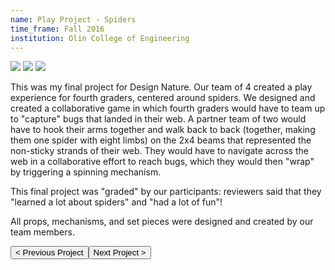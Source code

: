 ```yaml
---
name: Play Project - Spiders
time_frame: Fall 2016
institution: Olin College of Engineering
---
```

<div class="oohbaby">
  <img class="triplet myImages" id="myImg" src="/imgs/desnat_1.JPG">
  <img class="triplet myImages" id="myImg" src="/imgs/desnat_2.JPG">
  <img class="triplet myImages" id="myImg" src="/imgs/desnat_3.JPG">
</div>

This was my final project for Design Nature. Our team of 4 created a play experience for fourth graders, centered around spiders. We designed and created a collaborative game in which fourth graders would have to team up to "capture" bugs that landed in their web. A partner team of two would have to hook their arms together and walk back to back (together, making them one spider with eight limbs) on the 2x4 beams that represented the non-sticky strands of their web. They would have to navigate across the web in a collaborative effort to reach bugs, which they would then "wrap" by triggering a spinning mechanism.

This final project was "graded" by our participants: reviewers said that they "learned a lot about spiders" and "had a lot of fun"!

All props, mechanisms, and set pieces were designed and created by our team members.

<button class="prev" onclick="window.location.href = '/projects/ugy4s2_machine-gun-jetpack.html';"> < Previous Project</button><button class="next" onclick="window.location.href = 'ugy4s2_project1_hopper.html';">Next Project > </button>
